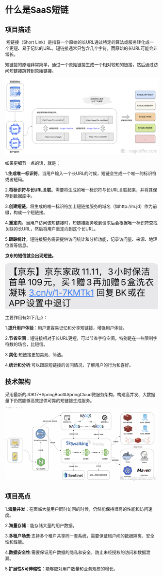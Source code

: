 #  什么是SaaS短链

## 项目描述

​	短链接（Short Link）是指将一个原始的长URL通过特定的算法或服务转化成一个更短、易于记忆的URL。短链接通常只包含几个字符，而原始的长URL可能会非常长。

​	短链接的原理非常简单，通过一个原始链接生成一个相对较短的链接，然后通过访问短链接跳转到原始链接。

![image](https://github.com/CarJJJJ/shortlink/blob/master/readmeImages/descrpition.png)

如果更细节一点的话，就是：

1.**生成唯一标识符**。当用户输入一个长URL的时候，短链会生成一个唯一的标识符或者短码。

2.**将标识符与长URL关联**。需要将生成的唯一标识符与长URL关联起来，并将其保存到数据库中。

3.**创建短链**。将生成的唯一标识符加上短链接服务的域名（如http://m.jd）作为前缀，构成一个短链接。

4.**重定向**。当用户访问该短链接时，短链接服务收到请求后会根据唯一标识符查找关联的长URL，然后将用户重定向到这个长URL。

5.**跟踪统计**。短链接服务需要提供访问统计和分析功能，记录访问量、来源、地理位置等信息。



**京东的短信就会出现短链。**

![image](https://github.com/CarJJJJ/shortlink/blob/master/readmeImages/message.png)

主要作用有如下几点：

1.**提升用户体验**：用户更容易记忆和分享短链接，增强用户体验。

2.**节省空间**：短链接相对于长URL更短，可以节省字符空间，特别是在一些限制字符数的场合，比短信。

3.**美化**:短链接更加美观、简洁。

4.**统计和分析**:可以跟踪短链接的访问情况，了解用户的行为和喜好。

## 技术架构

​	采用最新的JDK17+SpringBoot&SpringCloud微服务架构，构建高并发、大数据量下仍然能够高效提供可靠的短链接生成服务。

![image](https://github.com/CarJJJJ/shortlink/blob/master/readmeImages/architect.png)

## 项目亮点

1.**海量并发**：在面临大量用户同时访问的时候，仍然能保持很高的性能和访问速度。

2.**海量存储**：能存储大量的用户数据。

3.**多租户场景**:支持多个租户共享同一套系统，需要保证租户间的数据隔离、安全性和性能。

4.**数据安全性**:需要保证用户数据的隐私和安全，防止未经授权的访问和数据泄漏。

5.**扩展性&可伸缩性**：能够应对用户数量和业务规模的增长。



